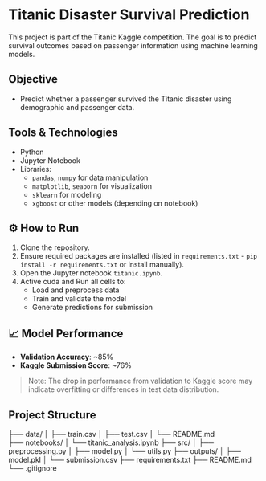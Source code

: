 # Titanic Disaster Survival Prediction

This project is part of the Titanic Kaggle competition. The goal is to predict survival outcomes based on passenger information using machine learning models.

##  Objective

- Predict whether a passenger survived the Titanic disaster using demographic and passenger data.

## Tools & Technologies

- Python
- Jupyter Notebook
- Libraries:
  - `pandas`, `numpy` for data manipulation
  - `matplotlib`, `seaborn` for visualization
  - `sklearn` for modeling
  - `xgboost` or other models (depending on notebook)

## ⚙️ How to Run

1. Clone the repository.
2. Ensure required packages are installed (listed in `requirements.txt` - `pip install -r requirements.txt` or install manually).
3. Open the Jupyter notebook `titanic.ipynb`.
4. Active cuda and Run all cells to:
   - Load and preprocess data
   - Train and validate the model
   - Generate predictions for submission

## 📈 Model Performance

- **Validation Accuracy**: ~85%
- **Kaggle Submission Score**: ~76%

> Note: The drop in performance from validation to Kaggle score may indicate overfitting or differences in test data distribution.

##  Project Structure
├── data/
│   ├── train.csv
│   ├── test.csv
│   └── README.md      
├── notebooks/
│   └── titanic_analysis.ipynb
├── src/
│   ├── preprocessing.py
│   ├── model.py
│   └── utils.py
├── outputs/
│   ├── model.pkl
│   └── submission.csv
├── requirements.txt
├── README.md
└── .gitignore

